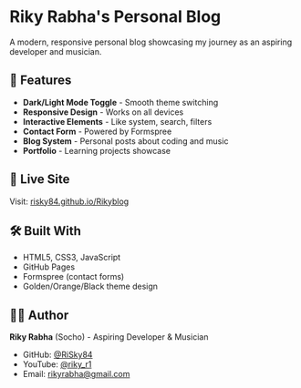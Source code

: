 # Riky Rabha's Personal Blog

A modern, responsive personal blog showcasing my journey as an aspiring developer and musician.

## 🌟 Features

- **Dark/Light Mode Toggle** - Smooth theme switching
- **Responsive Design** - Works on all devices
- **Interactive Elements** - Like system, search, filters
- **Contact Form** - Powered by Formspree
- **Blog System** - Personal posts about coding and music
- **Portfolio** - Learning projects showcase

## 🚀 Live Site

Visit: [risky84.github.io/Rikyblog](https://risky84.github.io/Rikyblog/)

## 🛠️ Built With

- HTML5, CSS3, JavaScript
- GitHub Pages
- Formspree (contact forms)
- Golden/Orange/Black theme design

## 👨‍💻 Author

**Riky Rabha** (Socho) - Aspiring Developer & Musician

- GitHub: [@RiSky84](https://github.com/RiSky84)
- YouTube: [@riky_r1](https://youtube.com/@riky_r1)
- Email: <rikyrabha@gmail.com>
